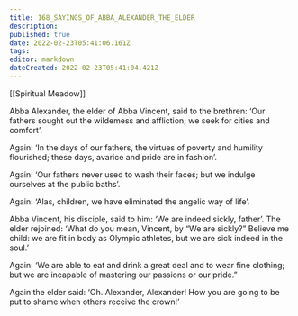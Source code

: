 ```yaml
---
title: 168_SAYINGS_OF_ABBA_ALEXANDER_THE_ELDER
description: 
published: true
date: 2022-02-23T05:41:06.161Z
tags: 
editor: markdown
dateCreated: 2022-02-23T05:41:04.421Z
---
```


[[Spiritual Meadow]]
 
Abba Alexander, the elder of Abba Vincent, said to the brethren: ‘Our fathers sought out the wildemess and affliction; we seek for cities and comfort’.  
 
Again: ‘In the days of our fathers, the virtues of poverty and humility flourished; these days, avarice and pride are in fashion’.  
 
Again: ‘Our fathers never used to wash their faces; but we indulge ourselves at the public baths’.  
 
Again: ‘Alas, children, we have eliminated the angelic way of life’.  
 
Abba Vincent, his disciple, said to him: ‘We are indeed sickly, father’. The elder rejoined: ‘What do you mean, Vincent, by “We are sickly?” Believe me child: we are fit in body as Olympic athletes, but we are sick indeed in the soul.’  
 
Again: ‘We are able to eat and drink a great deal and to wear fine clothing; but we are incapable of mastering our passions or our pride.”  
 
Again the elder said: ‘Oh. Alexander, Alexander! How you are going to be put to shame when others receive the crown!’
